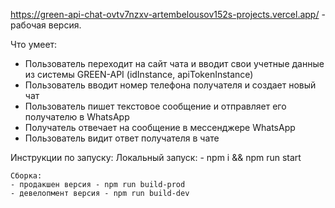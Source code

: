 https://green-api-chat-ovtv7nzxv-artembelousov152s-projects.vercel.app/ - рабочая версия.

Что умеет:

- Пользователь переходит на сайт чата и вводит свои учетные данные из
системы GREEN-API (idInstance, apiTokenInstance)
- Пользователь вводит номер телефона получателя и создает новый чат
- Пользователь пишет текстовое сообщение и отправляет его получателю в
WhatsApp
- Получатель отвечает на сообщение в мессенджере WhatsApp
- Пользователь видит ответ получателя в чате

Инструкции по запуску:
    Локальный запуск: 
    - npm i && npm run start

    Сборка:
    - продакшен версия - npm run build-prod
    - девелопмент версия - npm run build-dev
